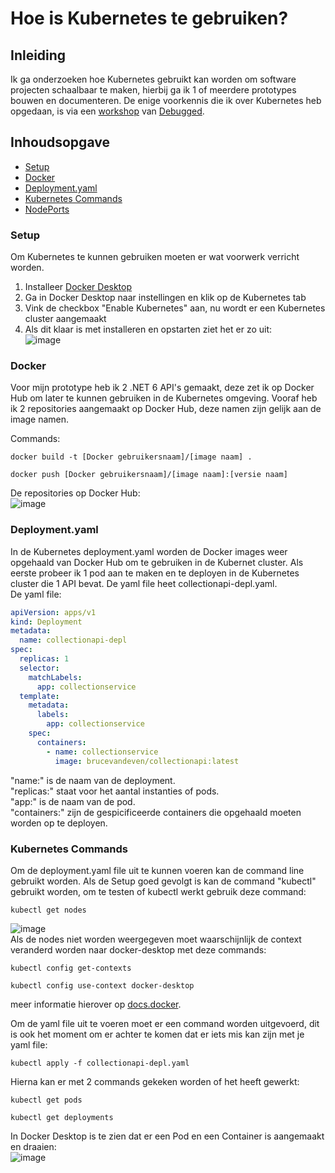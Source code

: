 # Hoe is Kubernetes te gebruiken?

## Inleiding
Ik ga onderzoeken hoe Kubernetes gebruikt kan worden om software projecten schaalbaar te maken, hierbij ga ik 1 of meerdere prototypes bouwen en documenteren. De enige voorkennis die ik over Kubernetes heb opgedaan, is via een [workshop](https://github.com/debugged/workshops) van [Debugged](https://debugged.nl/?gclid=CjwKCAiApvebBhAvEiwAe7mHSN7ONtGM5xsVN1K8ZzEnTrDmJjKs69b7Fgj6jzaR5KVz__UMxisU9RoCQ9wQAvD_BwE).

## Inhoudsopgave
- [Setup](https://github.com/BrucevandeVen/Kubernetes/blob/main/Hoe%20is%20Kubernetes%20te%20gebruiken%3F.md#setup)
- [Docker](https://github.com/BrucevandeVen/Kubernetes/blob/main/Hoe%20is%20Kubernetes%20te%20gebruiken%3F.md#docker)
- [Deployment.yaml](https://github.com/BrucevandeVen/Kubernetes/blob/main/Hoe%20is%20Kubernetes%20te%20gebruiken%3F.md#deploymentyaml)
- [Kubernetes Commands](https://github.com/BrucevandeVen/Kubernetes/blob/main/Hoe%20is%20Kubernetes%20te%20gebruiken%3F.md#kubernetes-commands)
- [NodePorts](https://github.com/BrucevandeVen/Kubernetes/edit/main/Hoe%20is%20Kubernetes%20te%20gebruiken%3F.md#nodeports)

### Setup
Om Kubernetes te kunnen gebruiken moeten er wat voorwerk verricht worden.  
1. Installeer [Docker Desktop](https://docs.docker.com/desktop/install/windows-install/)
2. Ga in Docker Desktop naar instellingen en klik op de Kubernetes tab
3. Vink de checkbox "Enable Kubernetes" aan, nu wordt er een Kubernetes cluster aangemaakt
4. Als dit klaar is met installeren en opstarten ziet het er zo uit:  
![image](https://user-images.githubusercontent.com/58031089/203558343-d999734b-4376-4e1a-af8d-eb8cb7734761.png)

### Docker
Voor mijn prototype heb ik 2 .NET 6 API's gemaakt, deze zet ik op Docker Hub om later te kunnen gebruiken in de Kubernetes omgeving. Vooraf heb ik 2 repositories aangemaakt op Docker Hub, deze namen zijn gelijk aan de image namen.  
  
Commands:  
```
docker build -t [Docker gebruikersnaam]/[image naam] .
```
```
docker push [Docker gebruikersnaam]/[image naam]:[versie naam]
```
De repositories op Docker Hub:  
![image](https://user-images.githubusercontent.com/58031089/203558722-360224cd-8a60-4762-9b50-d92d75bf7dff.png)

### Deployment.yaml
In de Kubernetes deployment.yaml worden de Docker images weer opgehaald van Docker Hub om te gebruiken in de Kubernet cluster. Als eerste probeer ik 1 pod aan te maken en te deployen in de Kubernetes cluster die 1 API bevat. De yaml file heet collectionapi-depl.yaml.  
De yaml file:  
```yaml
apiVersion: apps/v1
kind: Deployment
metadata:
  name: collectionapi-depl
spec:
  replicas: 1
  selector:
    matchLabels:
      app: collectionservice
  template:
    metadata:
      labels:
        app: collectionservice
    spec:
      containers:
        - name: collectionservice
          image: brucevandeven/collectionapi:latest
```
"name:" is de naam van de deployment.  
"replicas:" staat voor het aantal instanties of pods.  
"app:" is de naam van de pod.  
"containers:" zijn de gespicificeerde containers die opgehaald moeten worden op te deployen.  

### Kubernetes Commands
Om de deployment.yaml file uit te kunnen voeren kan de command line gebruikt worden. Als de Setup goed gevolgt is kan de command "kubectl" gebruikt worden, om te testen of kubectl werkt gebruik deze command:  
```
kubectl get nodes
```
![image](https://user-images.githubusercontent.com/58031089/203567294-75874dd5-7472-4593-bba2-f78269fe8cf1.png)  
Als de nodes niet worden weergegeven moet waarschijnlijk de context veranderd worden naar docker-desktop met deze commands:  
```
kubectl config get-contexts
```
```
kubectl config use-context docker-desktop
```
meer informatie hierover op [docs.docker](https://docs.docker.com/desktop/kubernetes/#use-the-kubectl-command).  
  
Om de yaml file uit te voeren moet er een command worden uitgevoerd, dit is ook het moment om er achter te komen dat er iets mis kan zijn met je yaml file:  
```
kubectl apply -f collectionapi-depl.yaml
```
Hierna kan er met 2 commands gekeken worden of het heeft gewerkt:  
```
kubectl get pods
```
```
kubectl get deployments
```
In Docker Desktop is te zien dat er een Pod en een Container is aangemaakt en draaien:  
![image](https://user-images.githubusercontent.com/58031089/203575327-7bd8b1e8-2afb-4c52-8c24-465902f84049.png)
